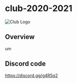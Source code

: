 # club-2020-2021

![Club Logo](https://github.com/Wayland-CS-Club/club-2020-2021/blob/main/Final%20logo.png)
## Overview
um


## Discord code
https://discord.gg/g4R5q2
